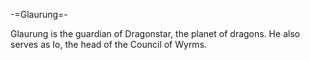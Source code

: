 -=Glaurung=-

Glaurung is the guardian of Dragonstar, the planet of dragons. He also serves as Io, the head of the Council of Wyrms.
